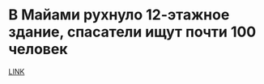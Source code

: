 # В Майами рухнуло 12-этажное здание, спасатели ищут почти 100 человек



[LINK](https://varlamov.ru/4299018.html)